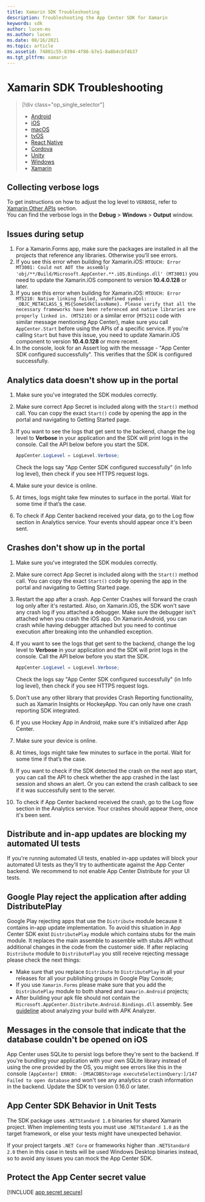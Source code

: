 ```yaml
---
title: Xamarin SDK Troubleshooting
description: Troubleshooting the App Center SDK for Xamarin
keywords: sdk
author: lucen-ms
ms.author: lucen
ms.date: 08/16/2021
ms.topic: article
ms.assetid: 74801c55-8394-4f86-b7e1-8a8b4cbf4b37
ms.tgt_pltfrm: xamarin
---
```


# Xamarin SDK Troubleshooting

> [!div  class="op_single_selector"]
> * [Android](android.md)
> * [iOS](ios.md)
> * [macOS](macos.md)
> * [tvOS](tvOS.md)
> * [React Native](react-native.md)
> * [Cordova](cordova.md)
> * [Unity](unity.md)
> * [Windows](uwp.md)
> * [Xamarin](xamarin.md)

## Collecting verbose logs

To get instructions on how to adjust the log level to `VERBOSE`, refer to [Xamarin Other APIs](../other-apis/xamarin.md#adjust-the-log-level) section.  
You can find the verbose logs in the **Debug** > **Windows** > **Output** window.

## Issues during setup

1. For a Xamarin.Forms app, make sure the packages are installed in all the projects that reference any libraries. Otherwise you'll see errors.
2. If you see this error when building for Xamarin.iOS: `MTOUCH: Error MT3001: Could not AOT the assembly 'obj/**/Build/Microsoft.AppCenter.**.iOS.Bindings.dll' (MT3001)` you need to update the Xamarin.iOS component to version **10.4.0.128** or later.
3. If you see this error when building for Xamarin.iOS: `MTOUCH: Error MT5210: Native linking failed, undefined symbol: _OBJC_METACLASS_$_MS{SomeSdkClassName}. Please verify that all the necessary frameworks have been referenced and native libraries are properly linked in. (MT5210)` or a similar error (`MT5211` code with similar message mentioning App Center), make sure you call `AppCenter.Start` before using the APIs of a specific service. If you're calling `Start` but have this issue, you need to update Xamarin.iOS component to version **10.4.0.128** or more recent.
4. In the console, look for an Assert log with the message - "App Center SDK configured successfully". This verifies that the SDK is configured successfully.

## Analytics data doesn't show up in the portal

1. Make sure you've integrated the SDK modules correctly.
2. Make sure correct App Secret is included along with the `Start()` method call. You can copy the exact `Start()` code by opening the app in the portal and navigating to Getting Started page.
3. If you want to see the logs that get sent to the backend, change the log level to **Verbose** in your application and the SDK will print logs in the console. Call the API below before you start the SDK.

   ```csharp
   AppCenter.LogLevel = LogLevel.Verbose;
   ```

   Check the logs say "App Center SDK configured successfully" (in Info log level), then check if you see HTTPS request logs.

4. Make sure your device is online.
5. At times, logs might take few minutes to surface in the portal. Wait for some time if that’s the case.
6. To check if App Center backend received your data, go to the Log flow section in Analytics service. Your events should appear once it's been sent.

## Crashes don't show up in the portal

1. Make sure you've integrated the SDK modules correctly.
2. Make sure correct App Secret is included along with the `Start()` method call. You can copy the exact `Start()` code by opening the app in the portal and navigating to Getting Started page.
3. Restart the app after a crash. App Center Crashes will forward the crash log only after it's restarted. Also, on Xamarin.iOS, the SDK won't save any crash log if you attached a debugger. Make sure the debugger isn't attached when you crash the iOS app. On Xamarin.Android, you can crash while having debugger attached but you need to continue execution after breaking into the unhandled exception.
4. If you want to see the logs that get sent to the backend, change the log level to **Verbose** in your application and the SDK will print logs in the console. Call the API below before you start the SDK.

   ```csharp
   AppCenter.LogLevel = LogLevel.Verbose;
   ```

   Check the logs say "App Center SDK configured successfully" (in Info log level), then check if you see HTTPS request logs.

5. Don't use any other library that provides Crash Reporting functionality, such as Xamarin Insights or HockeyApp. You can only have one crash reporting SDK integrated.
6. If you use Hockey App in Android, make sure it's initialized after App Center.
7. Make sure your device is online.
8. At times, logs might take few minutes to surface in the portal. Wait for some time if that’s the case.
9. If you want to check if the SDK detected the crash on the next app start, you can call the API to check whether the app crashed in the last session and shows an alert. Or you can extend the crash callback to see if it was successfully sent to the server.
10. To check if App Center backend received the crash, go to the Log flow section in the Analytics service. Your crashes should appear there, once it's been sent.

## Distribute and in-app updates are blocking my automated UI tests

If you're running automated UI tests, enabled in-app updates will block your automated UI tests as they'll try to authenticate against the App Center backend. We recommend to not enable App Center Distribute for your UI tests. 

## Google Play reject the application after adding DistributePlay

Google Play rejecting apps that use the `Distribute` module because it contains in-app update implementation. To avoid this situation in App Center SDK exist `DistributePlay` module which contains stubs for the main module. It replaces the main assemble to assemble with stubs API without additional changes in the code from the customer side.
If after replacing `Distribute` module to `DistributePlay` you still receive rejecting message please check the next things:
- Make sure that you replace `Distribute` to `DistributePlay` in all your releases for all your publishing groups in Google Play Console;
- If you use `Xamarin.Forms` please make sure that you add the `DistributePlay` module to both shared and `Xamarin.Android` projects;
- After building your apk file should not contain the `Microsoft.AppCenter.Distribute.Android.Bindings.dll` assembly. See [guideline](https://developer.android.com/studio/build/apk-analyzer) about analyzing your build with APK Analyzer.

## Messages in the console that indicate that the database couldn't be opened on iOS

App Center uses SQLite to persist logs before they're sent to the backend. If you're bundling your application with your own SQLite library instead of using the one provided by the OS, you might see errors like this in the console `[AppCenter] ERROR: -[MSACDBStorage executeSelectionQuery:]/147 Failed to open database` and won't see any analytics or crash information in the backend. Update the SDK to version 0.16.0 or later.

## App Center SDK Behavior in Unit Tests

The SDK package uses `.NETStandard 1.0` binaries for shared Xamarin project. When implementing tests you must use `.NETStandard 1.0` as the target framework, or else your tests might have unexpected behavior. 

If your project targets `.NET Core` or frameworks higher than `.NETStandard 2.0` then in this case in tests will be used Windows Desktop binaries instead, so to avoid any issues you can mock the App Center SDK.

## Protect the App Center secret value

[!INCLUDE [app secret secure](../includes/app-secret-secure.md)]

